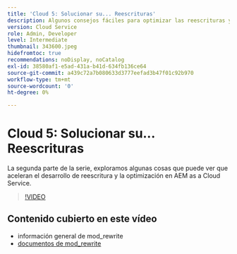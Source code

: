 ```yaml
---
title: 'Cloud 5: Solucionar su... Reescrituras'
description: Algunos consejos fáciles para optimizar las reescrituras y acelerar el sitio
version: Cloud Service
role: Admin, Developer
level: Intermediate
thumbnail: 343600.jpeg
hidefromtoc: true
recommendations: noDisplay, noCatalog
exl-id: 38580af1-e5ad-431a-b41d-634fb136ce64
source-git-commit: a439c72a7b080633d3777eefad3b47f01c92b970
workflow-type: tm+mt
source-wordcount: '0'
ht-degree: 0%

---
```


# Cloud 5: Solucionar su... Reescrituras

La segunda parte de la serie, exploramos algunas cosas que puede ver que aceleran el desarrollo de reescritura y la optimización en AEM as a Cloud Service.

>[!VIDEO](https://video.tv.adobe.com/v/343600?quality=12&learn=on)

## Contenido cubierto en este vídeo

+ información general de mod_rewrite
+ [documentos de mod_rewrite](https://httpd.apache.org/docs/current/mod/mod_rewrite.html)
